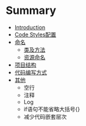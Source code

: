 # Summary

* [Introduction](README.md)
* [Code Styles配置](code_stylespei_zhi.md)
* [命名](ming_ming.md)
   * [类及方法](lei_ji_fang_fa.md)
   * [资源命名](zi_yuan_ming_ming.md)
* [项目结构](xiang_mu_jie_gou.md)
* [代码编写方式](dai_ma_bian_xie_fang_shi.md)
* [其他](qi_ta.md)
   * 空行
   * 注释
   * Log
   * if语句不能省略大括号{}
   * 减少代码嵌套层次

